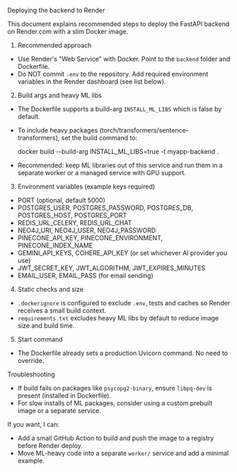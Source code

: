 Deploying the backend to Render

This document explains recommended steps to deploy the FastAPI backend on Render.com with a slim Docker image.

1) Recommended approach
- Use Render's "Web Service" with Docker. Point to the `backend` folder and Dockerfile.
- Do NOT commit `.env` to the repository. Add required environment variables in the Render dashboard (see list below).

2) Build args and heavy ML libs
- The Dockerfile supports a build-arg `INSTALL_ML_LIBS` which is false by default.
- To include heavy packages (torch/transformers/sentence-transformers), set the build command to:

  docker build --build-arg INSTALL_ML_LIBS=true -t myapp-backend .

- Recommended: keep ML libraries out of this service and run them in a separate worker or a managed service with GPU support.

3) Environment variables (example keys required)
- PORT (optional, default 5000)
- POSTGRES_USER, POSTGRES_PASSWORD, POSTGRES_DB, POSTGRES_HOST, POSTGRES_PORT
- REDIS_URL_CELERY, REDIS_URL_CHAT
- NEO4J_URI, NEO4J_USER, NEO4J_PASSWORD
- PINECONE_API_KEY, PINECONE_ENVIRONMENT, PINECONE_INDEX_NAME
- GEMINI_API_KEYS, COHERE_API_KEY (or set whichever AI provider you use)
- JWT_SECRET_KEY, JWT_ALGORITHM, JWT_EXPIRES_MINUTES
- EMAIL_USER, EMAIL_PASS (for email sending)

4) Static checks and size
- `.dockerignore` is configured to exclude `.env`, tests and caches so Render receives a small build context.
- `requirements.txt` excludes heavy ML libs by default to reduce image size and build time.

5) Start command
- The Dockerfile already sets a production Uvicorn command. No need to override.

Troubleshooting
- If build fails on packages like `psycopg2-binary`, ensure `libpq-dev` is present (installed in Dockerfile).
- For slow installs of ML packages, consider using a custom prebuilt image or a separate service.

If you want, I can:
- Add a small GitHub Action to build and push the image to a registry before Render deploy.
- Move ML-heavy code into a separate `worker/` service and add a minimal example.
